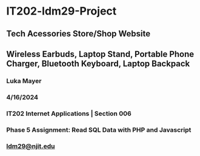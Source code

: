# IT202-ldm29-Project 
## Tech Acessories Store/Shop Website
## Wireless Earbuds, Laptop Stand, Portable Phone Charger, Bluetooth Keyboard, Laptop Backpack
### Luka Mayer
### 4/16/2024
### IT202 Internet Applications | Section 006
### Phase 5 Assignment: Read SQL Data with PHP and Javascript
### ldm29@njit.edu
